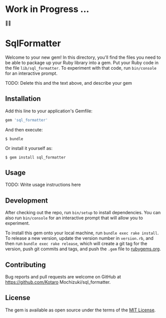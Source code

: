 # Work in Progress ...

👨‍💻

# SqlFormatter

Welcome to your new gem! In this directory, you'll find the files you need to be able to package up your Ruby library into a gem. Put your Ruby code in the file `lib/sql_formatter`. To experiment with that code, run `bin/console` for an interactive prompt.

TODO: Delete this and the text above, and describe your gem

## Installation

Add this line to your application's Gemfile:

```ruby
gem 'sql_formatter'
```

And then execute:

    $ bundle

Or install it yourself as:

    $ gem install sql_formatter

## Usage

TODO: Write usage instructions here

## Development

After checking out the repo, run `bin/setup` to install dependencies. You can also run `bin/console` for an interactive prompt that will allow you to experiment.

To install this gem onto your local machine, run `bundle exec rake install`. To release a new version, update the version number in `version.rb`, and then run `bundle exec rake release`, which will create a git tag for the version, push git commits and tags, and push the `.gem` file to [rubygems.org](https://rubygems.org).

## Contributing

Bug reports and pull requests are welcome on GitHub at https://github.com/Kotaro Mochizuki/sql_formatter.


## License

The gem is available as open source under the terms of the [MIT License](http://opensource.org/licenses/MIT).

